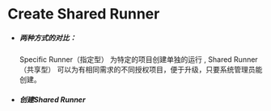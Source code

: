 # Create Shared Runner

* ##### 两种方式的对比：

    Specific Runner（指定型） 为特定的项目创建单独的运行 , Shared Runner（共享型） 可以为有相同需求的不同授权项目，便于升级，只要系统管理员能创建。

* ##### 创建Shared Runner



